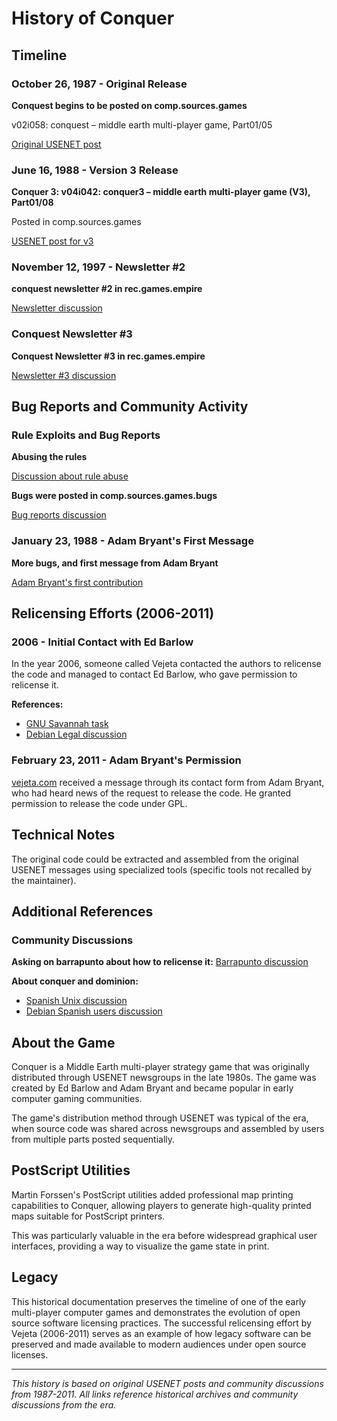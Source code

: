 # History of Conquer

## Timeline

### October 26, 1987 - Original Release
**Conquest begins to be posted on comp.sources.games**

v02i058: conquest – middle earth multi-player game, Part01/05

[Original USENET post](http://groups.google.es/group/comp.sources.games/browse_thread/thread/d7cf1d13d3ad2a18/324b78a5bf6ff2ea?lnk=st&q=conquest+barlow&rnum=517#324b78a5bf6ff2ea)

### June 16, 1988 - Version 3 Release
**Conquer 3: v04i042: conquer3 – middle earth multi-player game (V3), Part01/08**

Posted in comp.sources.games

[USENET post for v3](http://groups.google.es/group/comp.sources.games/browse_thread/thread/23bfc97badb334ba/f1316ffe73640157?lnk=st&q=conquest+barlow&rnum=496#f1316ffe73640157)

### November 12, 1997 - Newsletter #2
**conquest newsletter #2 in rec.games.empire**

[Newsletter discussion](http://groups.google.es/group/rec.games.empire/browse_thread/thread/fab56ce19c4b0f90/f9bc206de4016cbe#f9bc206de4016cbe)

### Conquest Newsletter #3
**Conquest Newsletter #3 in rec.games.empire**

[Newsletter #3 discussion](http://groups.google.es/group/rec.games.empire/browse_thread/thread/e62718c10cd8d3d2/957c0bb68ea157fe?lnk=st&q=conquest+barlow&rnum=4#957c0bb68ea157fe)

## Bug Reports and Community Activity

### Rule Exploits and Bug Reports
**Abusing the rules**

[Discussion about rule abuse](http://groups.google.es/group/comp.sources.games.bugs/browse_thread/thread/182e7402b6fdfaa1/17685beba70b796b?lnk=st&q=conquest+barlow&rnum=497#17685beba70)

**Bugs were posted in comp.sources.games.bugs**

[Bug reports discussion](http://groups.google.es/group/comp.sources.games.bugs/browse_thread/thread/65313fdd9a9d11b5/657e1757d3543427?lnk=st&q=conquest+barlow&rnum=498#657e1757d35)

### January 23, 1988 - Adam Bryant's First Message
**More bugs, and first message from Adam Bryant**

[Adam Bryant's first contribution](http://groups.google.es/group/rec.games.empire/browse_thread/thread/9d7fcbfe2da74628/ea45e9187af496de?lnk=st&q=conquest+barlow&rnum=500#ea45e9187af496de)

## Relicensing Efforts (2006-2011)

### 2006 - Initial Contact with Ed Barlow
In the year 2006, someone called Vejeta contacted the authors to relicense the code and managed to contact Ed Barlow, who gave permission to relicense it.

**References:**
- [GNU Savannah task](http://savannah.gnu.org/task/?5945)
- [Debian Legal discussion](http://lists.debian.org/debian-legal/2006/10/msg00063.html)

### February 23, 2011 - Adam Bryant's Permission
[vejeta.com](https://web.archive.org/web/20081015182607/http://vejeta.no-ip.org/conquerv4/) received a message through its contact form from Adam Bryant, who had heard news of the request to release the code. He granted permission to release the code under GPL.

## Technical Notes

The original code could be extracted and assembled from the original USENET messages using specialized tools (specific tools not recalled by the maintainer).

## Additional References

### Community Discussions

**Asking on barrapunto about how to relicense it:**
[Barrapunto discussion](https://web.archive.org/web/20180707202804/http://barrapunto.com/~vejeta/journal/22901)

**About conquer and dominion:**
- [Spanish Unix discussion](https://groups.google.com/group/es.comp.os.unix/browse_thread/thread/808b677b6af29aea/79a5a3abd161f7f1?q=conquer+vejeta+estrategia#79a5a3abd161f7f1)
- [Debian Spanish users discussion](https://groups.google.com/group/linux.debian.user.spanish/browse_thread/thread/21fc1bf9b912e340/4589e637807bd1ff?q=conquer+vejeta#4589e637807bd1ff)

## About the Game

Conquer is a Middle Earth multi-player strategy game that was originally distributed through USENET newsgroups in the late 1980s. The game was created by Ed Barlow and Adam Bryant and became popular in early computer gaming communities.

The game's distribution method through USENET was typical of the era, when source code was shared across newsgroups and assembled by users from multiple parts posted sequentially.

## PostScript Utilities

Martin Forssen's PostScript utilities added professional map printing capabilities to Conquer, allowing players to generate high-quality printed maps suitable for PostScript printers. 

This was particularly valuable in the era before widespread graphical user interfaces, providing a way to visualize the game state in print.

## Legacy

This historical documentation preserves the timeline of one of the early multi-player computer games and demonstrates the evolution of open source software licensing practices. The successful relicensing effort by Vejeta (2006-2011) serves as an example of how legacy software can be preserved and made available to modern audiences under open source licenses.

---

*This history is based on original USENET posts and community discussions from 1987-2011. All links reference historical archives and community discussions from the era.*